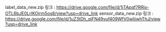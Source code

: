 label_data_new.zip 링크 : https://drive.google.com/file/d/1iTApqf7RRix-OTL6bJE0LrIKOjrm5os8/view?usp=drive_link
sensor_data_new.zip 링크 : https://drive.google.com/file/d/1uZ3tDh_qiFN49vuf409WfV0wIiiwhThJ/view?usp=drive_link